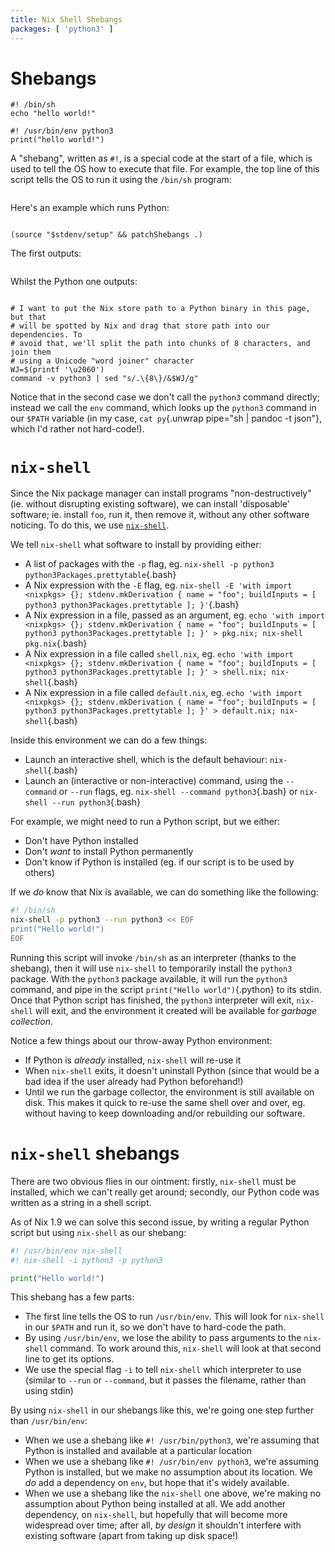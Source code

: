```yaml
---
title: Nix Shell Shebangs
packages: [ 'python3' ]
---
```


# Shebangs #

```{pipe="cat > shebang.sh && chmod +x shebang.sh"}
#! /bin/sh
echo "hello world!"
```

```{pipe="cat > shebang.py && chmod +x shebang.py"}
#! /usr/bin/env python3
print("hello world!")
```

A "shebang", written as `#!`, is a special code at the start of a file, which is
used to tell the OS how to execute that file. For example, the top line of this
script tells the OS to run it using the `/bin/sh` program:

```{.bash pipe="cat shebang.sh"}
```

Here's an example which runs Python:

```{.python pipe="cat shebang.py"}
```

```{pipe="sh > ignore.out"}
(source "$stdenv/setup" && patchShebangs .)
```

The first outputs:

```{pipe="./shebang.sh"}
```

Whilst the Python one outputs:

```{pipe="./shebang.py"}
```

```{pipe="sh > py"}
# I want to put the Nix store path to a Python binary in this page, but that
# will be spotted by Nix and drag that store path into our dependencies. To
# avoid that, we'll split the path into chunks of 8 characters, and join them
# using a Unicode "word joiner" character
WJ=$(printf '\u2060')
command -v python3 | sed "s/.\{8\}/&$WJ/g"
```

Notice that in the second case we don't call the `python3` command directly;
instead we call the `env` command, which looks up the `python3` command in our
`$PATH` variable (in my case, `cat py`{.unwrap pipe="sh | pandoc -t
json"}, which I'd rather not hard-code!).

# `nix-shell` #

Since the Nix package manager can install programs "non-destructively"
(ie. without disrupting existing software), we can install 'disposable'
software; ie. install `foo`, run it, then remove it, without any other software
noticing. To do this, we use
[`nix-shell`](http://nixos.org/nix/manual/#sec-nix-shell).

We tell `nix-shell` what software to install by providing either:

 - A list of packages with the `-p` flag, eg. `nix-shell -p python3 python3Packages.prettytable`{.bash}
 - A Nix expression with the `-E` flag, eg. `nix-shell -E 'with import <nixpkgs> {}; stdenv.mkDerivation { name = "foo"; buildInputs = [ python3 python3Packages.prettytable ]; }'`{.bash}
 - A Nix expression in a file, passed as an argument, eg. `echo 'with import <nixpkgs> {}; stdenv.mkDerivation { name = "foo"; buildInputs = [ python3 python3Packages.prettytable ]; }' > pkg.nix; nix-shell pkg.nix`{.bash}
 - A Nix expression in a file called `shell.nix`, eg. `echo 'with import <nixpkgs> {}; stdenv.mkDerivation { name = "foo"; buildInputs = [ python3 python3Packages.prettytable ]; }' > shell.nix; nix-shell`{.bash}
 - A Nix expression in a file called `default.nix`, eg. `echo 'with import <nixpkgs> {}; stdenv.mkDerivation { name = "foo"; buildInputs = [ python3 python3Packages.prettytable ]; }' > default.nix; nix-shell`{.bash}

Inside this environment we can do a few things:

 - Launch an interactive shell, which is the default behaviour:
   `nix-shell`{.bash}
 - Launch an (interactive or non-interactive) command, using the `--command` or
   `--run` flags, eg. `nix-shell --command python3`{.bash} or
   `nix-shell --run python3`{.bash}

For example, we might need to run a Python script, but we either:

 - Don't have Python installed
 - Don't *want* to install Python permanently
 - Don't know if Python is installed (eg. if our script is to be used by others)

If we *do* know that Nix is available, we can do something like the following:

```bash
#! /bin/sh
nix-shell -p python3 --run python3 << EOF
print("Hello world!")
EOF
```

Running this script will invoke `/bin/sh` as an interpreter (thanks to the
shebang), then it will use `nix-shell` to temporarily install the `python3`
package. With the `python3` package available, it will run the `python3`
command, and pipe in the script `print("Hello world")`{.python} to its
stdin. Once that Python script has finished, the `python3` interpreter will
exit, `nix-shell` will exit, and the environment it created will be available
for *garbage collection*.

Notice a few things about our throw-away Python environment:

 - If Python is *already* installed, `nix-shell` will re-use it
 - When `nix-shell` exits, it doesn't uninstall Python (since that would be a
   bad idea if the user already had Python beforehand!)
 - Until we run the garbage collector, the environment is still available on
   disk. This makes it quick to re-use the same shell over and over, eg. without
   having to keep downloading and/or rebuilding our software.

# `nix-shell` shebangs #

There are two obvious flies in our ointment: firstly, `nix-shell` must be
installed, which we can't really get around; secondly, our Python code was
written as a string in a shell script.

As of Nix 1.9 we can solve this second issue, by writing a regular Python script
but using `nix-shell` as our shebang:

```python
#! /usr/bin/env nix-shell
#! nix-shell -i python3 -p python3

print("Hello world!")
```

This shebang has a few parts:

 - The first line tells the OS to run `/usr/bin/env`. This will look for
   `nix-shell` in our `$PATH` and run it, so we don't have to hard-code the
   path.
 - By using `/usr/bin/env`, we lose the ability to pass arguments to the
   `nix-shell` command. To work around this, `nix-shell` will look at that
   second line to get its options.
 - We use the special flag `-i` to tell `nix-shell` which interpreter to use
   (similar to `--run` or `--command`, but it passes the filename, rather than
   using stdin)

By using `nix-shell` in our shebangs like this, we're going one step further
than `/usr/bin/env`:

 - When we use a shebang like `#! /usr/bin/python3`, we're assuming that Python
   is installed and available at a particular location
 - When we use a shebang like `#! /usr/bin/env python3`, we're assuming Python
   is installed, but we make no assumption about its location. We *do* add a
   dependency on `env`, but hope that it's widely available.
 - When we use a shebang like the `nix-shell` one above, we're making no
   assumption about Python being installed at all. We add another dependency, on
   `nix-shell`, but hopefully that will become more widespread over time; after
   all, *by design* it shouldn't interfere with existing software (apart from
   taking up disk space!)
